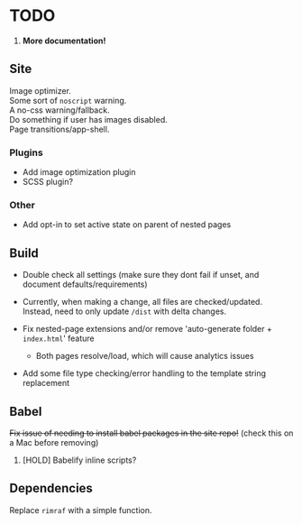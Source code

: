 # TODO

1. **More documentation!**

## Site

Image optimizer.  
Some sort of `noscript` warning.  
A no-css warning/fallback.  
Do something if user has images disabled.  
Page transitions/app-shell.  

### Plugins

* Add image optimization plugin
* SCSS plugin?

### Other

* Add opt-in to set active state on parent of nested pages

## Build

* Double check all settings (make sure they dont fail if unset, and document defaults/requirements)

* Currently, when making a change, all files are checked/updated. Instead, need to only update `/dist` with delta changes.

* Fix nested-page extensions and/or remove 'auto-generate folder + `index.html`' feature
  * Both pages resolve/load, which will cause analytics issues

* Add some file type checking/error handling to the template string replacement

## Babel

~~Fix issue of needing to install babel packages in the site repo!~~ (check this on a Mac before removing)

1. [HOLD] Babelify inline scripts?

## Dependencies

Replace `rimraf` with a simple function.